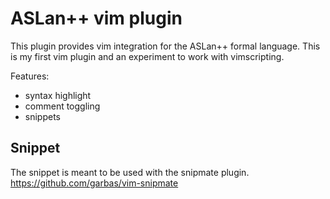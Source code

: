 # ASLan++ vim plugin

This plugin provides vim integration for the ASLan++ formal language.
This is my first vim plugin and an experiment to work with vimscripting.

Features:
* syntax highlight
* comment toggling
* snippets

## Snippet
The snippet is meant to be used with the snipmate plugin.
<https://github.com/garbas/vim-snipmate>
